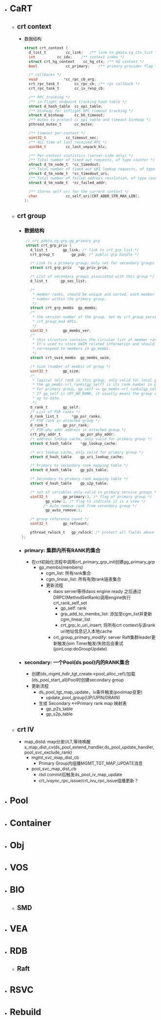 
- # CaRT
  - ## crt context
    - 数据结构
      ```c
      struct crt_context {
        d_list_t		 cc_link;	/** link to gdata.cg_ctx_list */
        int			 cc_idx;	/** context index */
        struct crt_hg_context	 cc_hg_ctx;	/** HG context */
        bool			 cc_primary;	/** primary provider flag */

        /* callbacks */
        void			*cc_rpc_cb_arg;
        crt_rpc_task_t		 cc_rpc_cb;	/** rpc callback */
        crt_rpc_task_t		 cc_iv_resp_cb;

        /** RPC tracking */
        /** in-flight endpoint tracking hash table */
        struct d_hash_table	 cc_epi_table;
        /** binheap for inflight RPC timeout tracking */
        struct d_binheap	 cc_bh_timeout;
        /** mutex to protect cc_epi_table and timeout binheap */
        pthread_mutex_t		 cc_mutex;

        /** timeout per-context */
        uint32_t		 cc_timeout_sec;
        /** HLC time of last received RPC */
        uint64_t		 cc_last_unpack_hlc;

        /** Per-context statistics (server-side only) */
        /** Total number of timed out requests, of type counter */
        struct d_tm_node_t	*cc_timedout;
        /** Total number of timed out URI lookup requests, of type counter */
        struct d_tm_node_t	*cc_timedout_uri;
        /** Total number of failed address resolution, of type counter */
        struct d_tm_node_t	*cc_failed_addr;

        /** Stores self uri for the current context */
        char			 cc_self_uri[CRT_ADDR_STR_MAX_LEN];
      };
      ```
  - ## crt group
    - ### 数据结构
    ```c
        // crt_gdata.cg_grp.gg_primary_grp
        struct crt_grp_priv {
          d_list_t		 gp_link; /* link to crt_grp_list */
          crt_group_t		 gp_pub; /* public grp handle */

          /* Link to a primary group; only set for secondary groups  */
          struct crt_grp_priv	*gp_priv_prim;

          /* List of secondary groups associated with this group */
          d_list_t		gp_sec_list;

          /*
           * member ranks, should be unique and sorted, each member is the rank
           * number within the primary group.
           */
          struct crt_grp_membs	gp_membs;
          /*
           * the version number of the group. Set my crt_group_version_set or
           * crt_group_mod APIs.
           */
          uint32_t		 gp_membs_ver;
          /*
           * this structure contains the circular list of member ranks.
           * It's used to store SWIM related information and should strictly
           * correspond to members in gp_membs.
           */
          struct crt_swim_membs	 gp_membs_swim;

          /* size (number of membs) of group */
          uint32_t		 gp_size;
          /*
           * logical self rank in this group, only valid for local group.
           * the gp_membs->rl_ranks[gp_self] is its rank number in primary group.
           * For primary group, gp_self == gp_membs->rl_ranks[gp_self].
           * If gp_self is CRT_NO_RANK, it usually means the group version is not
           * up to date.
           */
          d_rank_t		 gp_self;
          /* List of PSR ranks */
          d_rank_list_t		 *gp_psr_ranks;
          /* PSR rank in attached group */
          d_rank_t		 gp_psr_rank;
          /* PSR phy addr address in attached group */
          crt_phy_addr_t		 gp_psr_phy_addr;
          /* address lookup cache, only valid for primary group */
          struct d_hash_table	 *gp_lookup_cache;

          /* uri lookup cache, only valid for primary group */
          struct d_hash_table	 gp_uri_lookup_cache;

          /* Primary to secondary rank mapping table */
          struct d_hash_table	 gp_p2s_table;

          /* Secondary to primary rank mapping table */
          struct d_hash_table	 gp_s2p_table;

          /* set of variables only valid in primary service groups */
          uint32_t		 gp_primary:1, /* flag of primary group */
                 gp_view:1, /* flag to indicate it is a view */
                /* Auto remove rank from secondary group */
                 gp_auto_remove:1;

          /* group reference count */
          uint32_t		 gp_refcount;

          pthread_rwlock_t	 gp_rwlock; /* protect all fields above */
      };
    ```
    - ### primary: 集群内所有RANK的集合
      - 在crt初始化流程中调用crt_primary_grp_init创建gg_primary_grp
        - gp_membs(members)
          - cgm_list: 所有rank集合
          - cgm_linear_list: 所有有效rank链表集合
          - 更新流程
            - daos server等待daos engine ready 之后通过DRPC(MethodSetRank)调用engine执行crt_rank_self_set
              - gp_self: rank
              - grp_add_to_membs_list: 添加至cgm_list并更新cgm_linear_list
              - crt_grp_lc_uri_insert: 将所有crt context与该rank uri地址信息记入本地cache
            - crt_group_primary_modify: server Raft集群leader更新触发/join Timer触发/失败后会重试 (joinLoop:doGroupUpdate)
    - ### secondary: 一个Pool(ds pool)内的RANK集合
      - 创建(ds_mgmt_hdlr_tgt_create->pool_alloc_ref)/加载(ds_pool_start_all)Pool时创建secondary group
      - 更新流程
        - ds_pool_tgt_map_update，iv条件触发(poolmap变更)
          - update_pool_group(UP/UPIN/DRAIN)
        - 生成 Secondary <->Primary rank map 映射表
          - gp_p2s_table
          - gp_s2p_table
  - ## crt IV
    - map_distd: map分发ULT,等待唤醒s_map_dist_cv(ds_pool_extend_handler,ds_pool_update_handler,pool_svc_exclude_rank)
      - mgmt_svc_map_dist_cb
        - Primary Group内组播MGMT_TGT_MAP_UPDATE消息
      - pool_svc_map_dist_cb
        - rbd commit后触发ds_pool_iv_map_update
        - crt_ivsync_rpc_issue/crt_ivu_rpc_issue组播更新？
- # Pool
- # Container
- # Obj
- # VOS
- # BIO
  - ## SMD
- # VEA
- # RDB
  - ## Raft
- # RSVC
- # Rebuild
